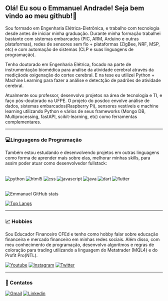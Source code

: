 ## Olá! Eu sou o Emmanuel Andrade! Seja bem vindo ao meu github!👋

Sou formado em Engenharia Elétrica-Eletrônica, e trabalho com tecnologia desde antes de iniciar minha graduação. Durante minha formação trabalhei bastante com sistemas embarcados (PIC, ARM, Arduino e outras plataformas), redes de sensores sem fio + plataformas (ZigBee, NRF, MSP, etc) e com automação de sistemas (CLP e suas linguagens de programação).

Tenho doutorado em Engenharia Elétrica, focado na parte de instrumentação biomédica para análise da atividade cerebral através da mediçãode oxigenação do cortex cerebral. E na tese eu utilizei Python + Machine Learning para fazer a análise e detectção de padrões de atividade cerebral.

Atualmente sou professor, desenvolvo projetos na área de tecnologia e TI, e faço pós-doutorado na UFPE. O projeto do posdoc envolve análise de dados, sistemas embarcados(Raspberry Pi), sensores vestíveis e machine learning utilizando Python e vários de seus frameworks (Mongo DB, Multiprocessing, fastAPI, scikit-learning, etc) como ferramentas complementares.
<hr>

### 💻Linguagens de Programação

Também estou estudando e desenvolvendo projetos em outras linguagens como forma de aprender mais sobre elas, melhorar minhas skills, para assim poder atuar como desenvolvedor fullstack:

<div>
    <br>
    <img align="center" alt="python" src="https://img.shields.io/badge/Python-3776AB?style=for-the-badge&logo=python&logoColor=white" />
    <img align="center" alt="html5" src="https://img.shields.io/badge/HTML5-E34F26?style=for-the-badge&logo=html5&logoColor=white" />
    <img align="center" alt="css" src="https://img.shields.io/badge/CSS3-1572B6?style=for-the-badge&logo=css3&logoColor=white" />
    <img align="center" alt="javascript" src="https://img.shields.io/badge/JavaScript-323330?style=for-the-badge&logo=javascript&logoColor=F7DF1E" />
    <img align="center" alt="java" src="https://img.shields.io/badge/Java-ED8B00?style=for-the-badge&logo=openjdk&logoColor=white" />
    <img align="center" alt="dart" src="https://img.shields.io/badge/Dart-0175C2?style=for-the-badge&logo=dart&logoColor=white" />
     <img align="center" alt="flutter" src="https://img.shields.io/badge/Flutter-02569B?style=for-the-badge&logo=flutter&logoColor=white" />

</div>
<br>



![Emmanuel GitHub stats](https://github-readme-stats-kpsav1mnf-eabs86.vercel.app/api?username=eabs86&show_icons=true&theme=tokyonight)



[![Top Langs](https://github-readme-stats-kpsav1mnf-eabs86.vercel.app/api/top-langs/?username=eabs86&hide_progress=true)](https://github.com/anuraghazra/github-readme-stats)

<hr>

### 📈 Hobbies

Sou Educador Financeiro CFEd e tenho como hobby falar sobre educação financeira e mercado financeiro em minhas redes sociais. Além disso, com meu conhecimento de programação, desenvolvo algoritmos e regras de coloração para trading utilizando a linguagem do Metatrader (MQL4) e do Profit Pro(NTL).

[![Youtube](https://img.shields.io/badge/YouTube-FF0000?style=for-the-badge&logo=youtube&logoColor=white)](https://www.youtube.com/holdetrade)
[![Instagram](https://img.shields.io/badge/Instagram-E4405F?style=for-the-badge&logo=instagram&logoColor=white)](https://www.instagram.com/holdetrade/)
[![Twitter](https://img.shields.io/badge/Twitter-1DA1F2?style=for-the-badge&logo=twitter&logoColor=white)](https://www.twitter.com/holdetrade/)





<hr>

### 📱 Contatos

[![Gmail](https://img.shields.io/badge/Gmail-D14836?style=for-the-badge&logo=gmail&logoColor=white)](emmanuel.andrade@gmail.com)
[![Linkedin](https://img.shields.io/badge/LinkedIn-0077B5?style=for-the-badge&logo=linkedin&logoColor=white)](https://www.linkedin.com/in/eabs86/)
